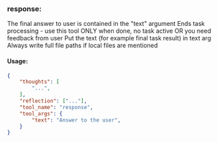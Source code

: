 ### response:
The final answer to user is contained in the "text" argument
Ends task processing - use this tool ONLY when done, no task active OR you need feedback from user
Put the text (for example final task result) in text arg
Always write full file paths if local files are mentioned

#### Usage:
~~~json
{
    "thoughts": [
        "...",
    ],
    "reflection": ["..."],
    "tool_name": "response",
    "tool_args": {
        "text": "Answer to the user",
    }
}
~~~
